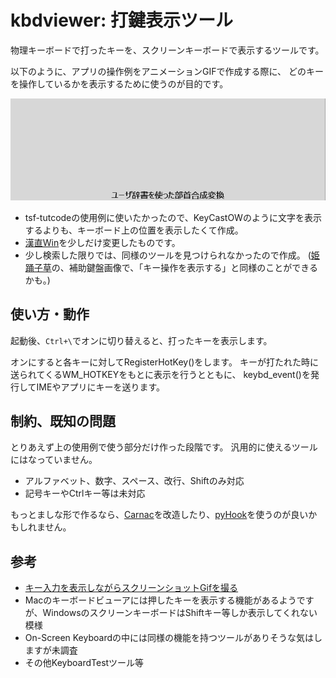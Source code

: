 # kbdviewer: 打鍵表示ツール

物理キーボードで打ったキーを、スクリーンキーボードで表示するツールです。

以下のように、アプリの操作例をアニメーションGIFで作成する際に、
どのキーを操作しているかを表示するために使うのが目的です。

![使用例](tsftutcode-userbushudic-ivs.gif)

* tsf-tutcodeの使用例に使いたかったので、KeyCastOWのように文字を表示するよりも、キーボード上の位置を表示したくて作成。
* [漢直Win](https://github.com/kanchoku/kw)を少しだけ変更したものです。
* 少し検索した限りでは、同様のツールを見つけられなかったので作成。
  ([姫踊子草](http://www.vector.co.jp/magazine/softnews/110415/n1104151.html)の、補助鍵盤画像で、「キー操作を表示する」と同様のことができるかも。)

## 使い方・動作
起動後、`Ctrl+\`でオンに切り替えると、打ったキーを表示します。

オンにすると各キーに対してRegisterHotKey()をします。
キーが打たれた時に送られてくるWM_HOTKEYをもとに表示を行うとともに、
keybd_event()を発行してIMEやアプリにキーを送ります。

## 制約、既知の問題
とりあえず上の使用例で使う部分だけ作った段階です。
汎用的に使えるツールにはなっていません。

* アルファベット、数字、スペース、改行、Shiftのみ対応
* 記号キーやCtrlキー等は未対応

もっとましな形で作るなら、[Carnac](https://github.com/Code52/carnac)を改造したり、[pyHook](https://sourceforge.net/projects/pyhook/)を使うのが良いかもしれません。

## 参考
* [キー入力を表示しながらスクリーンショットGifを撮る](http://rcmdnk.github.io/blog/2014/08/01/computer-mac-windows/#windows)
 * Macのキーボードビューアには押したキーを表示する機能があるようですが、WindowsのスクリーンキーボードはShiftキー等しか表示してくれない模様
* On-Screen Keyboardの中には同様の機能を持つツールがありそうな気はしますが未調査
* その他KeyboardTestツール等
